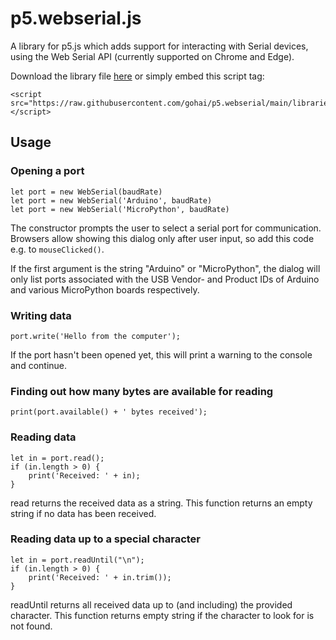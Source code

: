 # p5.webserial.js

A library for p5.js which adds support for interacting with Serial devices, using the Web Serial API (currently supported on Chrome and Edge).

Download the library file [here](https://github.com/gohai/p5.webserial/blob/main/libraries/p5.webserial.js) or simply embed this script tag:
```
<script src="https://raw.githubusercontent.com/gohai/p5.webserial/main/libraries/p5.webserial.js"></script>
```


## Usage

### Opening a port

```
let port = new WebSerial(baudRate)
let port = new WebSerial('Arduino', baudRate)
let port = new WebSerial('MicroPython', baudRate)
```

The constructor prompts the user to select a serial port for communication. Browsers allow showing this dialog only after user input, so add this code e.g. to `mouseClicked()`.

If the first argument is the string "Arduino" or "MicroPython", the dialog will only list ports associated with the USB Vendor- and Product IDs of Arduino and various MicroPython boards respectively.


### Writing data

```
port.write('Hello from the computer');
```

If the port hasn't been opened yet, this will print a warning to the console and continue.


### Finding out how many bytes are available for reading

```
print(port.available() + ' bytes received');
```


### Reading data

```
let in = port.read();
if (in.length > 0) {
	print('Received: ' + in);
}
```

read returns the received data as a string. This function returns an empty string if no data has been received.


### Reading data up to a special character

```
let in = port.readUntil("\n");
if (in.length > 0) {
	print('Received: ' + in.trim());
}
```

readUntil returns all received data up to (and including) the provided character. This function returns empty string if the character to look for is not found.
